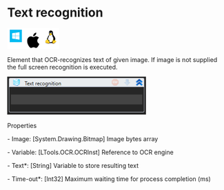 # Text recognition

![](<../../../.gitbook/assets/image (59).png>)

Element that OCR-recognizes text of given image. If image is not supplied the full screen recognition is executed.

![](<../../../.gitbook/assets/1 (24).png>)

Properties

&#x20;\- Image: \[System.Drawing.Bitmap] Image bytes array

&#x20;\- Variable: \[LTools.OCR.OCRInst] Reference to OCR engine

&#x20;\- Text\*: \[String] Variable to store resulting text

&#x20;\- Time-out\*: \[Int32] Maximum waiting time for process completion (ms)
